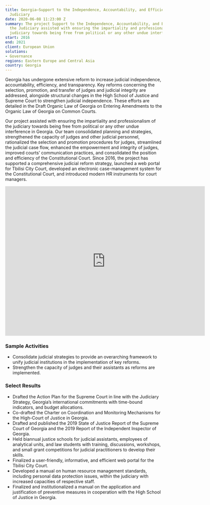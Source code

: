 ```yaml
---
title: Georgia—Support to the Independence, Accountability, and Efficiency of the
  Judiciary
date: 2020-06-08 11:23:00 Z
summary: The project Support to the Independence, Accountability, and Efficiency of
  the Judiciary assisted with ensuring the impartiality and professionalism of the
  judiciary towards being free from political or any other undue interference in Georgia.
start: 2016
end: 2021
client: European Union
solutions:
- Governance
regions: Eastern Europe and Central Asia
country: Georgia
---
```


Georgia has undergone extensive reform to increase judicial independence, accountability, efficiency, and transparency. Key reforms concerning the selection, promotion, and transfer of judges and judicial integrity are addressed, alongside structural changes in the High School of Justice and Supreme Court to strengthen judicial independence. These efforts are detailed in the Draft Organic Law of Georgia on Entering Amendments to the Organic Law of Georgia on Common Courts.

Our project assisted with ensuring the impartiality and professionalism of the judiciary towards being free from political or any other undue interference in Georgia. Our team consolidated planning and strategies, strengthened the capacity of judges and other judicial personnel, rationalized the selection and promotion procedures for judges, streamlined the judicial case flow, enhanced the empowerment and integrity of judges, improved courts’ communication practices, and consolidated the position and efficiency of the Constitutional Court. Since 2016, the project has supported a comprehensive judicial reform strategy, launched a web portal for Tbilisi City Court, developed an electronic case-management system for the Constitutional Court, and introduced modern HR instruments for court managers.

<iframe src="https://player.vimeo.com/video/427057644" width="640" height="480" frameborder="0" allow="autoplay; fullscreen" allowfullscreen></iframe>

### Sample Activities

* Consolidate judicial strategies to provide an overarching framework to unify judicial institutions in the implementation of key reforms.
* Strengthen the capacity of judges and their assistants as reforms are implemented. 

### Select Results

* Drafted the Action Plan for the Supreme Court in line with the Judiciary Strategy, Georgia’s international commitments with time-bound indicators, and budget allocations.
* Co-drafted the Charter on Coordination and Monitoring Mechanisms for the High-Court of Justice in Georgia.
* Drafted and published the 2019 State of Justice Report of the Supreme Court of Georgia and the 2019 Report of the Independent Inspector of Georgia.
* Held biannual justice schools for judicial assistants, employees of analytical units, and law students with training, discussions, workshops, and small grant competitions for judicial practitioners to develop their skills.
* Finalized a user-friendly, informative, and efficient web portal for the Tbilisi City Court.
* Developed a manual on human resource management standards, including personal data protection issues, within the judiciary with increased capacities of respective staff.
* Finalized and institutionalized a manual on the application and justification of preventive measures in cooperation with the High School of Justice in Georgia.